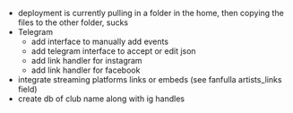- deployment is currently pulling in a folder in the home, then copying the files to the other folder, sucks
- Telegram
    - add interface to manually add events
    - add telegram interface to accept or edit json
    - add link handler for instagram
    - add link handler for facebook
- integrate streaming platforms links or embeds (see fanfulla artists_links field)
- create db of club name along with ig handles